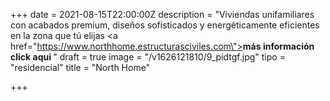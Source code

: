 +++
date = 2021-08-15T22:00:00Z
description = "Viviendas unifamiliares con acabados premium, diseños sofisticados y energéticamente eficientes en la zona que tú elijas <a href=\"https://www.northhome.estructurasciviles.com\"><b>más información click aqui </b></a>"
draft = true
image = "/v1626121810/9_pidtgf.jpg"
tipo = "residencial"
title = "North Home"

+++
